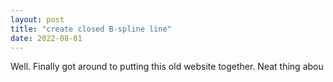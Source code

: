 ```yaml
---
layout: post
title: "create closed B-spline line"
date: 2022-08-01
---
```


Well. Finally got around to putting this old website together. Neat thing abou